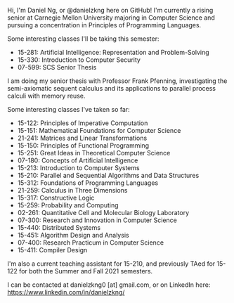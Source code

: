 Hi, I'm Daniel Ng, or @danielzkng here on GitHub! I'm currently a rising senior at Carnegie Mellon University majoring in Computer Science and pursuing a concentration in Principles of Programming Languages.

Some interesting classes I'll be taking this semester:

* 15-281: Artificial Intelligence: Representation and Problem-Solving
* 15-330: Introduction to Computer Security
* 07-599: SCS Senior Thesis

I am doing my senior thesis with Professor Frank Pfenning, investigating the semi-axiomatic sequent calculus and its applications to parallel process calculi with memory reuse.

Some interesting classes I've taken so far:

* 15-122: Principles of Imperative Computation
* 15-151: Mathematical Foundations for Computer Science
* 21-241: Matrices and Linear Transformations
* 15-150: Principles of Functional Programming
* 15-251: Great Ideas in Theoretical Computer Science
* 07-180: Concepts of Artificial Intelligence
* 15-213: Introduction to Computer Systems
* 15-210: Parallel and Sequential Algorithms and Data Structures
* 15-312: Foundations of Programming Languages
* 21-259: Calculus in Three Dimensions
* 15-317: Constructive Logic
* 15-259: Probability and Computing
* 02-261: Quantitative Cell and Molecular Biology Laboratory
* 07-300: Research and Innovation in Computer Science
* 15-440: Distributed Systems
* 15-451: Algorithm Design and Analysis
* 07-400: Research Practicum in Computer Science
* 15-411: Compiler Design

I'm also a current teaching assistant for 15-210, and previously TAed for 15-122 for both the Summer and Fall 2021 semesters.

I can be contacted at danielzkng0 [at] gmail.com, or on LinkedIn here: https://www.linkedin.com/in/danielzkng/

<!---
danielzkng/danielzkng is a ✨ special ✨ repository because its `README.md` (this file) appears on your GitHub profile.
You can click the Preview link to take a look at your changes.
--->
